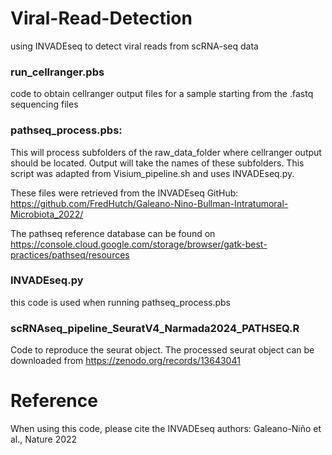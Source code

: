 # Viral-Read-Detection
using INVADEseq to detect viral reads from scRNA-seq data

### run_cellranger.pbs
code to obtain cellranger output files for a sample starting from the .fastq sequencing files

### pathseq_process.pbs: 
This will process subfolders of the raw_data_folder where cellranger output should be located. Output will take the names of these subfolders.
This script was adapted from Visium_pipeline.sh and uses INVADEseq.py.

These files were retrieved from the INVADEseq GitHub: https://github.com/FredHutch/Galeano-Nino-Bullman-Intratumoral-Microbiota_2022/


The pathseq reference database can be found on https://console.cloud.google.com/storage/browser/gatk-best-practices/pathseq/resources

### INVADEseq.py
this code is used when running pathseq_process.pbs

### scRNAseq_pipeline_SeuratV4_Narmada2024_PATHSEQ.R
Code to reproduce the seurat object. The processed seurat object can be downloaded from https://zenodo.org/records/13643041


# Reference
When using this code, please cite the INVADEseq authors: Galeano-Niño et al., Nature 2022
